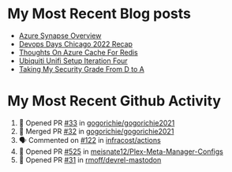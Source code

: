 # My Most Recent Blog posts
<!-- BLOG-POST-LIST:START -->
- [Azure Synapse Overview](https://www.gogorichie.com/blog/microsoft/azure-synapse-overview/)
- [Devops Days Chicago 2022 Recap](https://www.gogorichie.com/blog/devopsdayschicago2022recap/)
- [Thoughts On Azure Cache For Redis](https://www.gogorichie.com/blog/microsoft/thoughts-on-azure-cache-4-redis/)
- [Ubiquiti Unifi Setup Iteration Four](https://www.gogorichie.com/blog/ubiquiti-unifi-setup-iteration-four/)
- [Taking My Security Grade From D to A](https://www.gogorichie.com/blog/security-grade/)
<!-- BLOG-POST-LIST:END -->


# My Most Recent Github Activity
<!--START_SECTION:activity-->
1. 💪 Opened PR [#33](https://github.com/gogorichie/gogorichie2021/pull/33) in [gogorichie/gogorichie2021](https://github.com/gogorichie/gogorichie2021)
2. 🎉 Merged PR [#32](https://github.com/gogorichie/gogorichie2021/pull/32) in [gogorichie/gogorichie2021](https://github.com/gogorichie/gogorichie2021)
3. 🗣 Commented on [#122](https://github.com/infracost/actions/issues/122) in [infracost/actions](https://github.com/infracost/actions)
4. 💪 Opened PR [#525](https://github.com/meisnate12/Plex-Meta-Manager-Configs/pull/525) in [meisnate12/Plex-Meta-Manager-Configs](https://github.com/meisnate12/Plex-Meta-Manager-Configs)
5. 💪 Opened PR [#31](https://github.com/rmoff/devrel-mastodon/pull/31) in [rmoff/devrel-mastodon](https://github.com/rmoff/devrel-mastodon)
<!--END_SECTION:activity-->

